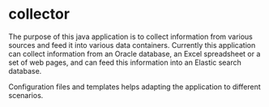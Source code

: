 # collector

The purpose of this java application is to collect information from various sources and feed it into various data containers.
Currently this application can collect information from an Oracle database, an Excel spreadsheet or a set of web pages, and can feed this information into an Elastic search database.

Configuration files and templates helps adapting the application to different scenarios.
